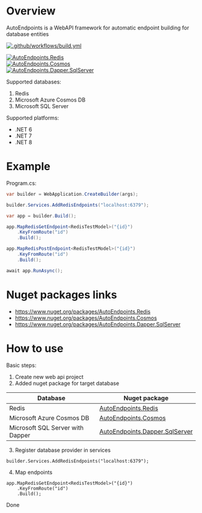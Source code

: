 # Overview

AutoEndpoints is a WebAPI framework for automatic endpoint building for database entities

[![.github/workflows/build.yml](https://github.com/Romfos/AutoEndpoints/actions/workflows/build.yml/badge.svg)](https://github.com/Romfos/AutoEndpoints/actions/workflows/build.yml)

[![AutoEndpoints.Redis](https://img.shields.io/nuget/v/AutoEndpoints.Redis?label=AutoEndpoints.Redis)](https://www.nuget.org/packages/AutoEndpoints.Redis)\
[![AutoEndpoints.Cosmos](https://img.shields.io/nuget/v/AutoEndpoints.Cosmos?label=AutoEndpoints.Cosmos)](https://www.nuget.org/packages/AutoEndpoints.Cosmos)\
[![AutoEndpoints.Dapper.SqlServer](https://img.shields.io/nuget/v/AutoEndpoints.Dapper.SqlServer?label=AutoEndpoints.Dapper.SqlServer)](https://www.nuget.org/packages/AutoEndpoints.Dapper.SqlServer)

Supported databases:
1) Redis
2) Microsoft Azure Cosmos DB
3) Microsoft SQL Server

Supported platforms:
 - .NET 6
 - .NET 7 
 - .NET 8

# Example

Program.cs:
```csharp
var builder = WebApplication.CreateBuilder(args);

builder.Services.AddRedisEndpoints("localhost:6379");

var app = builder.Build();

app.MapRedisGetEndpoint<RedisTestModel>("{id}")
    .KeyFromRoute("id")
    .Build();

app.MapRedisPostEndpoint<RedisTestModel>("{id}")
    .KeyFromRoute("id")
    .Build();

await app.RunAsync();
```

# Nuget packages links  
- https://www.nuget.org/packages/AutoEndpoints.Redis
- https://www.nuget.org/packages/AutoEndpoints.Cosmos
- https://www.nuget.org/packages/AutoEndpoints.Dapper.SqlServer

  
# How to use
Basic steps:
1) Create new web api project
2) Added nuget package for target database
   
| Database                         | Nuget package                                                                                   |
|----------------------------------|-------------------------------------------------------------------------------------------------|
| Redis                            | [AutoEndpoints.Redis](https://www.nuget.org/packages/AutoEndpoints.Redis)                       |
| Microsoft Azure Cosmos DB        | [AutoEndpoints.Cosmos](https://www.nuget.org/packages/AutoEndpoints.Cosmos)                     |
| Microsoft SQL Server with Dapper | [AutoEndpoints.Dapper.SqlServer](https://www.nuget.org/packages/AutoEndpoints.Dapper.SqlServer) |

3) Register database provider in services
```
builder.Services.AddRedisEndpoints("localhost:6379");
```
4) Map endpoints
```
app.MapRedisGetEndpoint<RedisTestModel>("{id}")
    .KeyFromRoute("id")
    .Build();
```
Done

